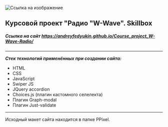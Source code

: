 ![Ссылка на изображение](https://user-images.githubusercontent.com/81571422/219678630-5d0bd006-5cf3-4f49-81c9-78e6abf20138.png)

## Курсовой проект "Радио "W-Wave". Skillbox

##### Ссылка на сайт https://andreyfedyukin.github.io/Course_project_W-Wave-Radio/

---

**_Стек технологий применённых при создании сайта:_**

- HTML
- CSS
- JavaScript
- Swiper JS
- JQuery accordion
- Choices.js (плагин кастомного селелекта)
- Плагин Graph-modal
- Плагин Just-validate

___

Исходный макет сайта находится в папке PPixel.
